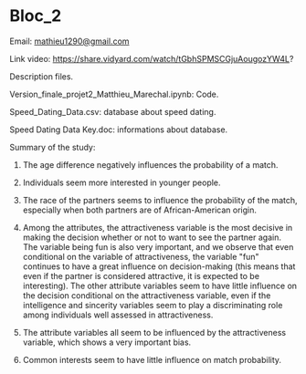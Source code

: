 # Bloc_2

Email: mathieu1290@gmail.com

Link video: https://share.vidyard.com/watch/tGbhSPMSCGjuAougozYW4L?

Description files.

Version_finale_projet2_Matthieu_Marechal.ipynb: Code.

Speed_Dating_Data.csv: database about speed dating.

Speed Dating Data Key.doc: informations about database.

Summary of the study:

1) The age difference negatively influences the probability of a match.

2) Individuals seem more interested in younger people.

3) The race of the partners seems to influence the probability of the match, especially when both partners are of African-American origin.

4) Among the attributes, the attractiveness variable is the most decisive in making the decision whether or not to want to see the partner again. The variable being fun is also very important, and we observe that even conditional on the variable of attractiveness, the variable "fun" continues to have a great influence on decision-making (this means that even if the partner is considered attractive, it is expected to be interesting). The other attribute variables seem to have little influence on the decision conditional on the attractiveness variable, even if the intelligence and sincerity variables seem to play a discriminating role among individuals well assessed in attractiveness.

5) The attribute variables all seem to be influenced by the attractiveness variable, which shows a very important bias.

6) Common interests seem to have little influence on match probability.
